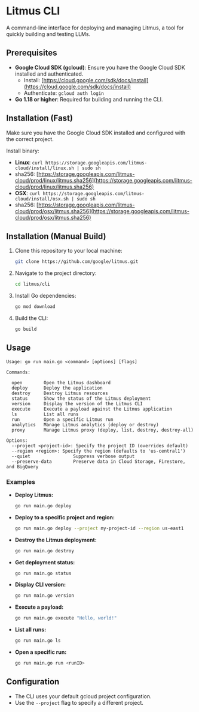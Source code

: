 # Litmus CLI

A command-line interface for deploying and managing Litmus, a tool for quickly building and testing LLMs.

## Prerequisites

- **Google Cloud SDK (gcloud)**: Ensure you have the Google Cloud SDK installed and authenticated.
  - Install: [https://cloud.google.com/sdk/docs/install](https://cloud.google.com/sdk/docs/install)
  - Authenticate: `gcloud auth login`
- **Go 1.18 or higher**: Required for building and running the CLI.

## Installation (Fast)

Make sure you have the Google Cloud SDK installed and configured with the correct project.

Install binary:

- **Linux**:
  `curl https://storage.googleapis.com/litmus-cloud/install/linux.sh | sudo sh`
- sha256: [https://storage.googleapis.com/litmus-cloud/prod/linux/litmus.sha256](https://storage.googleapis.com/litmus-cloud/prod/linux/litmus.sha256)
- **OSX**:
  `curl https://storage.googleapis.com/litmus-cloud/install/osx.sh | sudo sh`
- sha256: [https://storage.googleapis.com/litmus-cloud/prod/osx/litmus.sha256](https://storage.googleapis.com/litmus-cloud/prod/osx/litmus.sha256)

## Installation (Manual Build)

1. Clone this repository to your local machine:

   ```bash
   git clone https://github.com/google/litmus.git
   ```

2. Navigate to the project directory:

   ```bash
   cd litmus/cli
   ```

3. Install Go dependencies:

   ```bash
   go mod download
   ```

4. Build the CLI:

   ```bash
   go build
   ```

## Usage

```
Usage: go run main.go <command> [options] [flags]

Commands:

  open        Open the Litmus dashboard
  deploy      Deploy the application
  destroy     Destroy Litmus resources
  status      Show the status of the Litmus deployment
  version     Display the version of the Litmus CLI
  execute     Execute a payload against the Litmus application
  ls          List all runs
  run         Open a specific Litmus run
  analytics   Manage Litmus analytics (deploy or destroy)
  proxy       Manage Litmus proxy (deploy, list, destroy, destroy-all)

Options:
  --project <project-id>: Specify the project ID (overrides default)
  --region <region>: Specify the region (defaults to 'us-central1')
  --quiet                Suppress verbose output
  --preserve-data        Preserve data in Cloud Storage, Firestore, and BigQuery
```

### Examples

- **Deploy Litmus:**

  ```bash
  go run main.go deploy
  ```

- **Deploy to a specific project and region:**

  ```bash
  go run main.go deploy --project my-project-id --region us-east1
  ```

- **Destroy the Litmus deployment:**

  ```bash
  go run main.go destroy
  ```

- **Get deployment status:**

  ```bash
  go run main.go status
  ```

- **Display CLI version:**

  ```bash
  go run main.go version
  ```

- **Execute a payload:**

  ```bash
  go run main.go execute "Hello, world!"
  ```

- **List all runs:**

  ```bash
  go run main.go ls
  ```

- **Open a specific run:**
  ```bash
  go run main.go run <runID>
  ```

## Configuration

- The CLI uses your default gcloud project configuration.
- Use the `--project` flag to specify a different project.
